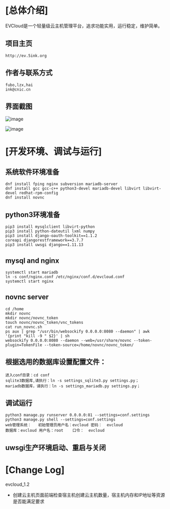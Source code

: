 # [总体介绍]
EVCloud是一个轻量级云主机管理平台，追求功能实用，运行稳定，维护简单。
## 项目主页
    http://ev.5ink.org
## 作者与联系方式
    fubo,lzx,hai
    ink@cnic.cn
## 界面截图
![image](https://github.com/bobff/ev-cloud/raw/master/static/images/page1.png)

![image](https://github.com/bobff/ev-cloud/raw/master/static/images/page2.png)

# [开发环境、调试与运行]
## 系统软件环境准备
    dnf install fping nginx subversion mariadb-server
    dnf install gcc gcc-c++ python3-devel mariadb-devel libvirt libvirt-devel redhat-rpm-config 
    dnf install novnc
## python3环境准备
    pip3 install mysqlclient libvirt-python
    pip3 install python-dateutil lxml numpy
    pip3 install django-oauth-toolkit==1.1.2 coreapi djangorestframework==3.7.7 
    pip3 install uwsgi django==1.11.13 
## mysql and nginx
    systemctl start mariadb
    ln -s conf/nginx.conf /etc/nginx/conf.d/evcloud.conf
    systemctl start nginx
## novnc server
    cd /home
    mkdir novnc
    mkdir novnc/novnc_token
    touch novnc/novnc_token/vnc_tokens
    cat run_novnc.sh 
    ps aux | grep "/usr/bin/websockify 0.0.0.0:8080 --daemon" | awk '{print "kill -9 " $2}' | sh
    websockify 0.0.0.0:8080 --daemon --web=/usr/share/novnc --token-plugin=TokenFile --token-source=/home/novnc/novnc_token/

## 根据选用的数据库设置配置文件：
    进入conf目录：cd conf
    sqlite3数据库,请执行：ln -s settings_sqlite3.py settings.py；
    mariadb数据库，请执行：ln -s settings_mariadb.py settings.py；

## 调试运行
    python3 manage.py runserver 0.0.0.0:81 --settings=conf.settings
    python3 manage.py shell --settings=conf.settings
    web管理系统：   初始管理员用户名：evcloud 密码：  evcloud
    数据库：evcloud 用户名：root    口令：  evcloud
    
## uwsgi生产环境启动、重启与关闭    
    
# [Change Log]

evcloud_1.2

* 创建云主机页面前端检查宿主机创建云主机数量，宿主机内存和IP地址等资源是否能满足要求

